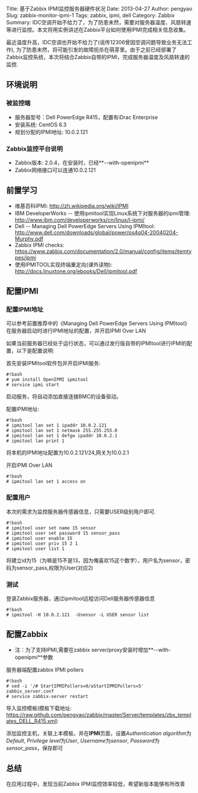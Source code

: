 Title: 基于Zabbix IPMI监控服务器硬件状况
Date: 2013-04-27
Author: pengyao
Slug: zabbix-monitor-ipmi-1
Tags: zabbix, ipmi, dell
Category: Zabbix
Summary: IDC空调开始不给力了，为了防患未然，需要对服务器温度、风扇转速等进行监控。本文将用实例讲述在Zabbix平台如何使用IPMI完成相关信息收集。


最近温度升高，IDC空调也开始不给力了(谣传12306曾因空调问题导致业务无法工作), 为了防患未然，将可能引发的故障扼杀在萌芽里。由于之前已经部署了Zabbix监控系统，本次将结合Zabbix自带的IPMI，完成服务器温度及风扇转速的监控.


## 环境说明 ##
### 被监控端 ###
* 服务器型号：Dell PowerEdge R415，配置有iDrac Enterprise
* 安装系统: CentOS 6.3 
* 规划分配的IPMI地址: 10.0.2.121
### Zabbix监控平台说明
* Zabbix版本: 2.0.4，在安装时，已经**--with-openipmi**
* Zabbix网络接口可以连通10.0.2.121

## 前置学习 ##

* 维基百科IPMI: <http://zh.wikipedia.org/wiki/IPMI>
* IBM DeveloperWorks -- 使用ipmitool实现Linux系统下对服务器的ipmi管理: <http://www.ibm.com/developerworks/cn/linux/l-ipmi/>
* Dell -- Managing Dell PowerEdge Servers Using IPMItool: <http://www.dell.com/downloads/global/power/ps4q04-20040204-Murphy.pdf>
* Zabbix IPMI checks: <https://www.zabbix.com/documentation/2.0/manual/config/items/itemtypes/ipmi>
* 使用IPMITOOL实现终端重定向(课外读物): <http://docs.linuxtone.org/ebooks/Dell/ipmitool.pdf>


## 配置IPMI ##
### 配置IPMI地址 ###
可以参考前置推荐中的《Managing Dell PowerEdge Servers Using IPMItool》在服务器启动时进行IPMI地址的配置，并开启IPMI Over LAN

如果当前服务器已经处于运行状态，可以通过发行版自带的IPMItool进行IPMI的配置，以下是配置说明:

首先安装IPMItool软件包并开启IPMI服务:

    #!bash
    # yum install OpenIPMI ipmitool
    # service ipmi start
启动服务，将自动添加直接连接BMC的设备驱动。

配置IPMI地址:

    #!bash
    # ipmitool lan set 1 ipaddr 10.0.2.121
    # ipmitool lan set 1 netmask 255.255.255.0
    # ipmitool lan set 1 defgw ipaddr 10.0.2.1
    # ipmitool lan print 1
将本机的IPMI地址配置为10.0.2.121/24,网关为10.0.2.1

开启IPMI Over LAN

    #!bash
    # ipmitool lan set 1 access on

### 配置用户 ###
本次的需求为监控服务器传感器信息，只需要USER级别用户即可.

    #!bash
    # ipmitool user set name 15 sensor
    # ipmitool user set password 15 sensor_pass
    # ipmitool user enable 15
    # ipmitool user priv 15 2 1
    # ipmitool user list 1
将建立id为15（为嘛是15不是13，因为俺喜欢15这个数字），用户名为sensor，密码为sensor_pass,权限为User(对应2)
### 测试 ###
登录Zabbix服务器，通过ipmitool远程访问Dell服务器传感器信息

    #!bash
    # ipmitool -H 10.0.2.121  -Usensor -L USER sensor list

## 配置Zabbix ##
* 注：为了支持IPMI,需要在zabbix server/proxy安装时增加**--with-openipmi**参数

服务器端配置zabbix IPMI pollers

    #!bash
    # sed -i '/# StartIPMIPollers=0/aStartIPMIPollers=5' zabbix_server.conf
    # service zabbix-server restart

导入监控模板(模板下载地址: <https://raw.github.com/pengyao/zabbix/master/Server/templates/zbx_templates_DELL_R415.xml>)

添加监控主机，关联上本模板，并在**IPMI**页面，设置*Authentication algorithm*为*Default*, *Privilege level*为*User*, *Username*为*sensor*, *Password*为*sensor_pass*，保存即可


## 总结 ##
在应用过程中，发现当前Zabbix IPMI监控效率较低，希望新版本能够有所改善
